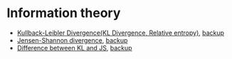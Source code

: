 # Information theory

* [Kullback-Leibler Divergence(KL Divergence, Relative entropy)](https://www.zhihu.com/question/41252833), [backup](2.html)
* [Jensen-Shannon divergence](http://blog.csdn.net/victoriaw/article/details/56494922), [backup](3.html)
* [Difference between KL and JS](https://www.quora.com/Why-isnt-the-Jensen-Shannon-divergence-used-more-often-than-the-Kullback-Leibler-since-JS-is-symmetric-thus-possibly-a-better-indicator-of-distance), [backup](1.html)